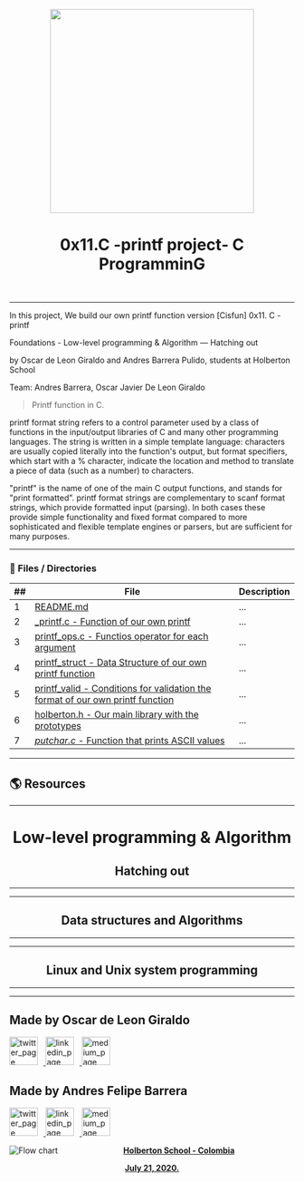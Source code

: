<p align="center">
  <img src="https://www.holbertonschool.com/holberton-logo.png" width="360"/>
 <h1 align="center">0x11.C -printf project- C ProgramminG</h1>
 <br>
 <p align="center">
 </p>
</p>

--- 
In this project, We build  our own printf function version  [Cisfun]
0x11. C - printf

Foundations - Low-level programming & Algorithm ― Hatching out

by Oscar de Leon Giraldo and Andres Barrera Pulido, students at Holberton School

Team: Andres Barrera, Oscar Javier De Leon Giraldo 


> Printf function in C.

printf format string refers to a control parameter used by a class of functions in the input/output libraries of C and many other programming languages. The string is written in a simple template language: characters are usually copied literally into the function's output, but format specifiers, which start with a % character, indicate the location and method to translate a piece of data (such as a number) to characters.

"printf" is the name of one of the main C output functions, and stands for "print formatted". printf format strings are complementary to scanf format strings, which provide formatted input (parsing). In both cases these provide simple functionality and fixed format compared to more sophisticated and flexible template engines or parsers, but are sufficient for many purposes.


---
### :file_folder: Files / Directories 

##|File|Description
---|---|---
1|[README.md](./README.md)|...
2|[_printf.c - Function of our own printf ](./0x00-hello_world)|...
3|[printf_ops.c - Functios operator for each argument](./0x01-variables_if_else_while)|...
4|[printf_struct - Data Structure of our own printf function ](./0x02-functions_nested_loops)|...
5|[printf_valid - Conditions for validation the format of our own printf function ](./0x03._debugging )|...
6|[holberton.h - Our main library with the prototypes ](./0x00-vagrant)|...
7|[_putchar.c_ - Function that prints ASCII values ](./0x05-pointers_arrays_strings)|...
---
## :earth_americas: Resources  
---

<h1 align="center">Low-level programming & Algorithm </h1>

<h2 align="center">Hatching out </h2>

---
---

<h2 align="center">Data structures and Algorithms </h2>

---
---

<h2 align="center">Linux and Unix system programming </h2>

---
---
<p align="left">
    <h2 align="left">Made by Oscar de Leon Giraldo </h2>
      <p align="left">
	   </a>
		<p align="left">
        <a href="https://twitter.com/oscardeleon95" target="_blank">
            <img alt="twitter_page" src="https://github.com/gedafu/readme-template/blob/master/images/twitter.png" style="float: center; margin-right: 10px" height="50" width="50">
        </a>
        <a href="https://www.linkedin.com/in/oscar-javier-de-le%C3%B3n-giraldo-aa712515b/" target="_blank">
            <img alt="linkedin_page" src="https://github.com/gedafu/readme-template/blob/master/images/linkedin.png" style="float: center; margin-right: 10px" height="50"  width="50">
        </a>
        <a href="https://medium.com/@1839" target="_blank">
            <img alt="medium_page" src="https://github.com/gedafu/readme-template/blob/master/images/medium.png" style="float: center; margin-right: 10px" height="50" width="50">
			</a>
			<h2 align="left">Made by Andres Felipe Barrera </h2>
      		<p align="left">
	   		</a>
			<p align="left">
        <a href="https://twitter.com/codesectest" target="_blank">
            <img alt="twitter_page" src="https://github.com/gedafu/readme-template/blob/master/images/twitter.png" style="float: center; margin-right: 10px" height="50" width="50">
        </a>
        <a href="https://www.linkedin.com/in/andresbpulido/" target="_blank">
            <img alt="linkedin_page" src="https://github.com/gedafu/readme-template/blob/master/images/linkedin.png" style="float: center; margin-right: 10px" height="50"  width="50">
        </a>
        <a href="https://medium.com/@andres.bpulido" target="_blank">
            <img alt="medium_page" src="https://github.com/gedafu/readme-template/blob/master/images/medium.png" style="float: center; margin-right: 10px" height="50" width="50">
</p>

<p align="center">
   <img src="https://www.holbertonschool.com/holberton-logo.png"
     alt="Flow chart"
     style="float: left; margin-right: 10px;">
</p>
<p align="center">
<b>Holberton School - Colombia<b><br>
</p>
<p align="center">
<b>July 21, 2020.<b>
</p>